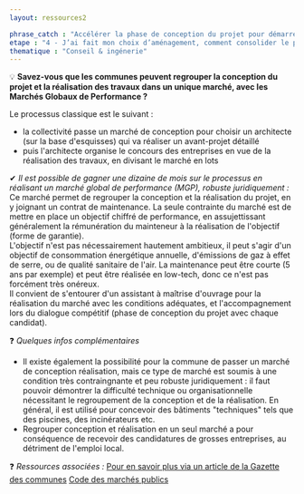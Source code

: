 ```yaml
---
layout: ressources2

phrase_catch : "Accélérer la phase de conception du projet pour démarrer les travaux au plus vite"
etape : "4 - J’ai fait mon choix d’aménagement, comment consolider le projet avant d’attaquer les travaux ?"
thematique : "Conseil & ingénerie"
---
```


💡 **Savez-vous que les communes peuvent regrouper la conception du projet et la réalisation des travaux dans un unique marché, avec les Marchés Globaux de Performance ?**
  
  Le processus classique est le suivant : 
  * la collectivité passe un marché de conception pour choisir un architecte (sur la base d'esquisses) qui va réaliser un avant-projet détaillé
  * puis l'architecte organise le concours des entreprises en vue de la réalisation des travaux, en divisant le marché en lots
  
  ✔ *Il est possible de gagner une dizaine de mois sur le processus en réalisant un marché global de performance (MGP), robuste juridiquement :*  
  Ce marché permet de regrouper la conception et la réalisation du projet, en y joignant un contrat de maintenance. La seule contrainte du marché est de mettre en place un objectif chiffré de performance, en assujettissant généralement la rémunération du mainteneur à la réalisation de l'objectif (forme de garantie).   
  L'objectif n'est pas nécessairement hautement ambitieux, il peut s'agir d'un objectif de consommation énergétique annuelle, d'émissions de gaz à effet de serre, ou de qualité sanitaire de l'air. La maintenance peut être courte (5 ans par exemple) et peut être réalisée en low-tech, donc ce n'est pas forcément très onéreux.  
  Il convient de s'entourer d'un assistant à maîtrise d'ouvrage pour la réalisation du marché avec les conditions adéquates, et l'accompagnement lors du dialogue compétitif (phase de conception du projet avec chaque candidat).
  
  ❓ *Quelques infos complémentaires*
  * Il existe également la possibilité pour la commune de passer un marché de conception réalisation, mais ce type de marché est soumis à une condition très contraingnante et peu robuste juridiquement : il faut pouvoir démontrer la difficulté technique ou organisationnelle nécessitant le regroupement de la conception et de la réalisation. En général, il est utilisé pour concevoir des bâtiments "techniques" tels que des piscines, des incinérateurs etc.
  * Regrouper conception et réalisation en un seul marché a pour conséquence de recevoir des candidatures de grosses entreprises, au détriment de l'emploi local.
  
  ❓ *Ressources associées :*
  [Pour en savoir plus via un article de la Gazette des communes](https://www.lagazettedescommunes.com/655247/recourir-aux-marches-globaux-de-performance-en-6-etapes/)
  [Code des marchés publics](http://www.marche-public.fr/Marches-publics/Definitions/Entrees/Marche-global-performance.htm)

